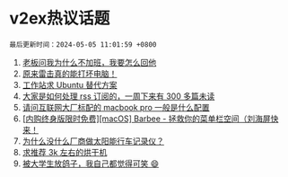 # v2ex热议话题

`最后更新时间：2024-05-05 11:01:59 +0800`

1. [老板问我为什么不加班，我要怎么回他](https://www.v2ex.com/t/1037654)
1. [原来雷击真的能打坏电脑！](https://www.v2ex.com/t/1037674)
1. [工作站求 Ubuntu 替代方案](https://www.v2ex.com/t/1037642)
1. [大家是如何处理 rss 订阅的，一周下来有 300 多篇未读](https://www.v2ex.com/t/1037677)
1. [请问互联网大厂标配的 macbook pro 一般是什么配置](https://www.v2ex.com/t/1037656)
1. [[内购终身版限时免费][macOS] Barbee - 拯救你的菜单栏空间（刘海屏快来！](https://www.v2ex.com/t/1037737)
1. [为什么没什么厂商做太阳能行车记录仪？](https://www.v2ex.com/t/1037657)
1. [求推荐 3k 左右的烘干机](https://www.v2ex.com/t/1037638)
1. [被大学生放鸽子，我自己都觉得可笑 😄](https://www.v2ex.com/t/1037696)

